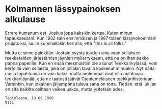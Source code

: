 


    
# Kolmannen lässypainoksen alkulause 
Errare humanum est. Joskus jopa kaksikin kertaa. Kuten minun tapauksessani. Kun 1982 sain ensimmäisen ja 1987 
toisen lässykokoelmani prujatuiksi, luulin kummallakin kerralla, että "this is all folks."
 
Mutta ei sinne päinkään. Jostain syystä joudun aina vaan sellaisten teekkareiden järjestämien jäynien myllerrykseen, 
että ne on ihan pakko panna paperille. Kun en enää miesmuistiin ole asunut Teekkarikylässä, voin kertoilla vain 
sellaista, joka on jollakin tavalla koskenut minuakin. Nyt näitä uusia tapahtumia on vain kaksi, mutta molemmat ovat 
niin mahtavaa teekkarijäynää, että ne taatusti jäävät Otaniemeläiseen teekkarihistoriaan. Varsinkin, kun jokainen 
jäljempänä tuleva sana on totta. Tiedän, että lukijan on sitä kaikilta osiltaan vaikea uskoa, mutta yritetään edes. 

    Tapiolassa, 10.09.1990
    Ossi 


